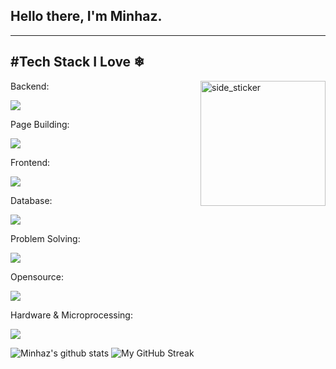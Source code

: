 <h2>Hello there, I'm Minhaz.</h2>
<hr>
<h2>#Tech Stack I Love ❄</h2><img align="right" width="200px" height="200px" alt="side_sticker" src="https://camo.githubusercontent.com/ffbf71edb9eb65671926a8cc42a5a740bf5b799a9b93699a3a0de76e1793a80b/68747470733a2f2f6d656469612e67697068792e636f6d2f6d656469612f54456e586b637348725034596564436868412f67697068792e676966" data-canonical-src="https://media.giphy.com/media/TEnXkcsHrP4YedChhA/giphy.gif" style="max-width: 100%;">
<p align="left"> <p>Backend:</p>
  <a href="https://skillicons.dev"> 
    <img src="https://skillicons.dev/icons?i=nodejs,express,laravel,php,py" />
  </a>
</p>

<p align="left"> <p>Page Building:</p>
  <a href="https://skillicons.dev"> 
    <img src="https://skillicons.dev/icons?i=bootstrap,css,html, tailwind" />
  </a>
</p>


<p align="left"> <p>Frontend:</p>
  <a href="https://skillicons.dev"> 
    <img src="https://skillicons.dev/icons?i=react,nextjs,vue,nuxtjs" />
  </a>
</p>

<p align="left"> <p>Database:</p>
  <a href="https://skillicons.dev"> 
    <img src="https://skillicons.dev/icons?i=mongodb,mysql,postgres" />
  </a>
</p>
<p align="left"> <p>Problem Solving:</p>
  <a href="https://skillicons.dev"> 
    <img src="https://skillicons.dev/icons?i=nodejs,js,java,py, php, cpp" />
  </a>
</p>
<p align="left"> <p>Opensource:</p>
  <a href="https://skillicons.dev"> 
    <img src="https://skillicons.dev/icons?i=wordpress " />
  </a>
</p>

<p align="left"> <p>Hardware & Microprocessing:</p>
  <a href="https://skillicons.dev"> 
    <img src="https://skillicons.dev/icons?i=arduino,raspberrypi" />
  </a>
</p>


![Minhaz's github stats](https://github-readme-stats.vercel.app/api?username=noobinhaz&show_icons=true&count_private=true&theme=synthwave&hide=contribs) ![My GitHub Streak](https://github-readme-streak-stats.herokuapp.com/?user=noobinhaz&theme=dracula)
